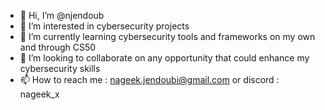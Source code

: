 - 👋 Hi, I’m @njendoub
- 👀 I’m interested in cybersecurity projects
- 🌱 I’m currently learning cybersecurity tools and frameworks on my own and through CS50
- 💞️ I’m looking to collaborate on any opportunity that could enhance my cybersecurity skills
- 📫 How to reach me : nageek.jendoubi@gmail.com or discord : nageek_x

<!---
njendoub/njendoub is a ✨ special ✨ repository because its `README.md` (this file) appears on your GitHub profile.
You can click the Preview link to take a look at your changes.
--->
